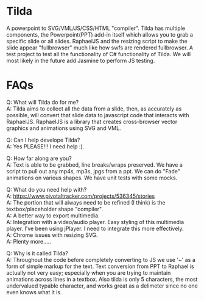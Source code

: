 Tilda
=====

A powerpoint to SVG/VML/JS/CSS/HTML &quot;compiler&quot;. 
Tilda has multiple components, the Powerpoint(PPT) add-in itself which allows you to grab a specific slide or all slides. RaphaelJS and the resizing script to make the slide appear "fullbrowser" much like how swfs are rendered fullbrowser. A test project to test all the functionality of C# functionality of Tilda. We will most likely in the future add Jasmine to perform JS testing. 


FAQs
=====
Q: What will Tilda do for me?  
A: Tilda aims to collect all the data from a slide, then, as accurately as possible, will convert that slide data to javascript code that interacts with RaphaelJS. RaphaelJS is a library that creates cross-browser vector graphics and animations using SVG and VML. 

Q: Can I help develope Tilda?  
A: Yes PLEASE!!! I need help :).

Q: How far along are you?  
A: Text is able to be grabbed, line breaks/wraps preserved. We have a script to pull out any mp4s, mp3s, jpgs from a ppt. We can do "Fade" animations on various shapes. We have unit tests with some mocks.

Q: What do you need help with?  
A: https://www.pivotaltracker.com/projects/536345/stories  
A: The portion that will always need to be refined (I think) is the textbox/placeholder shape "compiler".  
A: A better way to export multimedia.  
A: Integration with a video/audio player. Easy styling of this multimedia player. I've been using jPlayer. I need to integrate this more effectively.  
A: Chrome issues with resizing SVG.  
A: Plenty more.....  
  
Q: Why is it called Tilda?  
A: Throughout the code before completely converting to JS we use '~' as a form of simple markup for the text. Text conversion from PPT to Raphael is actually not very easy; especially when you are trying to maintain animations across lines in a textbox. Also tilda is only 5 characters, the most undervalued typable character, and works great as a delimeter since no one even knows what it is.

